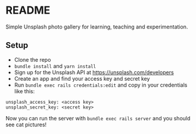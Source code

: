 # README

Simple Unsplash photo gallery for learning, teaching and experimentation.

## Setup

* Clone the repo
* `bundle install` and `yarn install`
* Sign up for the Unsplash API at https://unsplash.com/developers
* Create an app and find your access key and secret key
* Run `bundle exec rails credentials:edit` and copy in your credentials like this:
```
unsplash_access_key: <access key>
unsplash_secret_key: <secret key>
```

Now you can run the server with `bundle exec rails server` and you should see cat pictures!
